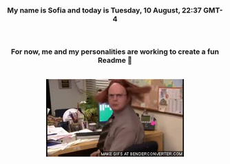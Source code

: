 


<div align="center">
<h3 >My name is Sofia and today is Tuesday, 10 August, 22:37 GMT-4</h3><br>
<h3 >For now, me and my personalities are working to create a fun Readme 👋
</h3><br>
<img src='img/dwight.gif' alt='working...'/>
</div>
